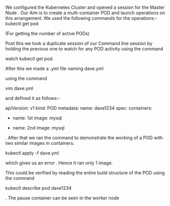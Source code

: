 We configured the Kubernetes Cluster and opened a session for the Master Node .
Our Aim is to create a multi-container POD and launch operations on this arrangement.
We used the following commands for the operations:-
kubectl get pod

(For getting the number of active PODs)

Post this we took a duplicate session of our Command line session by holding the previous one to watch for any POD activity using the command

watch kubectl get pod.

After this we made a .yml file naming dave.yml

using the command 
 
vim dave.yml

and defined it as follows:-

apiVersion: v1
kind: POD
metadata:
  name: dave1234
 spec:
  containers:
   -  name: 1st
      image: mysql
      
   - name: 2nd
     image: mysql
     

. After that we ran the command to demonstrate the working of a POD with two similar images in containers.

 kubectl apply -f dave.yml
 
 which gives us an error . Hence it ran only 1 image.
 
 This could be verified by reading the entire build structure of the POD using the command
 
 kubectl describe pod dave1234
 
 . The pause container can be seen  in the worker node 
